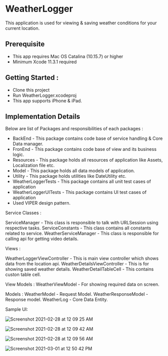 # WeatherLogger

This application is used for viewing & saving weather conditions for your current location.

## Prerequisite

- This app requires Mac OS Catalina (10.15.7) or higher
- Minimum Xcode 11.3.1 required

## Getting Started :

- Clone this project
- Run WeatherLogger.xcodeproj
- This app supports iPhone & iPad.

## Implementation Details

Below are list of Packages and responsibilities of each packages :

- BackEnd - This package contains code base of service handling & Core Data manager.
- FronEnd - This package contains code base of view and its business logic.
- Resources - This package holds all resources of application like Assets, Localization file etc.
- Model - This package holds all data models of application.
- Utility - This package holds utilities like DateUtility etc.
- WeatherLoggerTests - This package contains all unit test cases of application
- WeatherLoggerUITests - This package contains UI test cases of application
- Used VIPER design pattern.
 
 Service Classes :

 ServiceManager - This class is responsible to talk with URLSession using respective tasks.
 ServiceConstants - This class contains all constants related to service.
 WeatherServiceManager - This class is responsible for calling  api for getting video details.
 
 Views :

WeatherLoggerViewController - This is main view controller which shows data from the location api.
WeatherDetailsViewController - This is for showing saved weather details.
WeatherDetailTableCell - This contains custon table cell.

View Models : 
WeatherViewModel - For showing required data on screen.

Models : 
WeatherModel - Request Model.
WeatherResponseModel - Response model.
WeatherLog - Core Data Entity.


Sample UI:

![Screenshot 2021-02-28 at 12 09 25 AM](https://user-images.githubusercontent.com/28644576/109419927-ea501f80-79f5-11eb-91b8-67db2a223b2a.png)

![Screenshot 2021-02-28 at 12 09 42 AM](https://user-images.githubusercontent.com/28644576/109419940-f5a34b00-79f5-11eb-97f2-394893347626.png)

![Screenshot 2021-02-28 at 12 09 56 AM](https://user-images.githubusercontent.com/28644576/109419951-00f67680-79f6-11eb-9360-cf8def3fb939.png)

![Screenshot 2021-03-01 at 12 50 42 PM](https://user-images.githubusercontent.com/28644576/109464450-b07e2800-7a8c-11eb-890c-8fba5b2aad6a.png)



